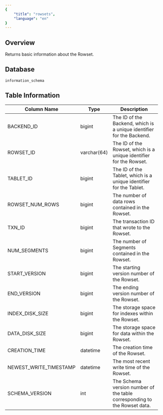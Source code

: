 ```yaml
---
{
    "title": "rowsets",
    "language": "en"
}
---
```


<!--
Licensed to the Apache Software Foundation (ASF) under one
or more contributor license agreements.  See the NOTICE file
distributed with this work for additional information
regarding copyright ownership.  The ASF licenses this file
to you under the Apache License, Version 2.0 (the
"License"); you may not use this file except in compliance
with the License.  You may obtain a copy of the License at

  http://www.apache.org/licenses/LICENSE-2.0

Unless required by applicable law or agreed to in writing,
software distributed under the License is distributed on an
"AS IS" BASIS, WITHOUT WARRANTIES OR CONDITIONS OF ANY
KIND, either express or implied.  See the License for the
specific language governing permissions and limitations
under the License.
-->

## Overview

Returns basic information about the Rowset.

## Database


`information_schema`


## Table Information

| Column Name            | Type        | Description                                                  |
| ---------------------- | ----------- | ------------------------------------------------------------ |
| BACKEND_ID             | bigint      | The ID of the Backend, which is a unique identifier for the Backend. |
| ROWSET_ID              | varchar(64) | The ID of the Rowset, which is a unique identifier for the Rowset. |
| TABLET_ID              | bigint      | The ID of the Tablet, which is a unique identifier for the Tablet. |
| ROWSET_NUM_ROWS        | bigint      | The number of data rows contained in the Rowset.             |
| TXN_ID                 | bigint      | The transaction ID that wrote to the Rowset.                 |
| NUM_SEGMENTS           | bigint      | The number of Segments contained in the Rowset.              |
| START_VERSION          | bigint      | The starting version number of the Rowset.                   |
| END_VERSION            | bigint      | The ending version number of the Rowset.                     |
| INDEX_DISK_SIZE        | bigint      | The storage space for indexes within the Rowset.             |
| DATA_DISK_SIZE         | bigint      | The storage space for data within the Rowset.                |
| CREATION_TIME          | datetime    | The creation time of the Rowset.                             |
| NEWEST_WRITE_TIMESTAMP | datetime    | The most recent write time of the Rowset.                    |
| SCHEMA_VERSION         | int         | The Schema version number of the table corresponding to the Rowset data. |